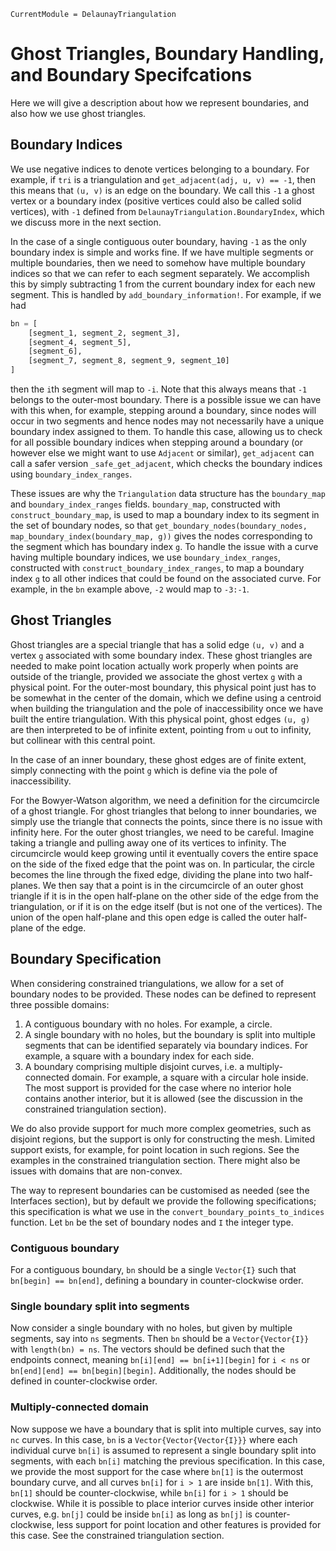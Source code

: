 ```@meta
CurrentModule = DelaunayTriangulation
```

# Ghost Triangles, Boundary Handling, and Boundary Specifcations

Here we will give a description about how we represent boundaries, and also how we use ghost triangles.

## Boundary Indices 

We use negative indices to denote vertices belonging to a boundary. For example, if `tri` is a triangulation and `get_adjacent(adj, u, v) == -1`, then this means that `(u, v)` is an edge on the boundary. We call this `-1` a ghost vertex or a boundary index (positive vertices could also be called solid vertices), with `-1` defined from `DelaunayTriangulation.BoundaryIndex`, which we discuss more in the next section.

In the case of a single contiguous outer boundary, having `-1` as the only boundary index is simple and works fine. If we have multiple segments or multiple boundaries, then we need to somehow have multiple boundary indices so that we can refer to each segment separately. We accomplish this by simply subtracting 1 from the current boundary index for each new segment. This is handled by `add_boundary_information!`. For example, if we had

```julia
bn = [
    [segment_1, segment_2, segment_3],
    [segment_4, segment_5],
    [segment_6],
    [segment_7, segment_8, segment_9, segment_10]
]
```

then the `i`th segment will map to `-i`. Note that this always means that `-1` belongs to the outer-most boundary. There is a possible issue we can have with this when, for example, stepping around a boundary, since nodes will occur in two segments and hence nodes may not necessarily have a unique boundary index assigned to them. To handle this case, allowing us to check for all possible boundary indices when stepping around a boundary (or however else we might want to use `Adjacent` or similar), `get_adjacent` can call a safer version `_safe_get_adjacent`, which checks the boundary indices using `boundary_index_ranges`.

These issues are why the `Triangulation` data structure has the `boundary_map` and `boundary_index_ranges` fields. `boundary_map`, constructed with `construct_boundary_map`, is used to map a boundary index to its segment in the set of boundary nodes, so that `get_boundary_nodes(boundary_nodes, map_boundary_index(boundary_map, g))` gives the nodes corresponding to the segment which has boundary index `g`. To handle the issue with a curve having multiple boundary indices, we use `boundary_index_ranges`, constructed with `construct_boundary_index_ranges`, to map a boundary index `g` to all other indices that could be found on the associated curve. For example, in the `bn` example above, `-2` would map to `-3:-1`.

## Ghost Triangles 

Ghost triangles are a special triangle that has a solid edge `(u, v)` and a vertex `g` associated with some boundary index. These ghost triangles are needed to make point location actually work properly when points are outside of the triangle, provided we associate the ghost vertex `g` with a physical point. For the outer-most boundary, this physical point just has to be somewhat in the center of the domain, which we define using a centroid when building the triangulation and the pole of inaccessibility once we have built the entire triangulation. With this physical point, ghost edges `(u, g)` are then interpreted to be of infinite extent, pointing from `u` out to infinity, but collinear with this central point. 

In the case of an inner boundary, these ghost edges are of finite extent, simply connecting with the point `g` which is define via the pole of inaccessibility.

For the Bowyer-Watson algorithm, we need a definition for the circumcircle of a ghost triangle. For ghost triangles that belong to inner boundaries, we simply use the triangle that connects the points, since there is no issue with infinity here. For the outer ghost triangles, we need to be careful. Imagine taking a triangle and pulling away one of its vertices to infinity. The circumcircle would keep growing until it eventually covers the entire space on the side of the fixed edge that the point was on. In particular, the circle becomes the line through the fixed edge, dividing the plane into two half-planes. We then say that a point is in the circumcircle of an outer ghost triangle if it is in the open half-plane on the other side of the edge from the triangulation, or if it is on the edge itself (but is not one of the vertices). The union of the open half-plane and this open edge is called the outer half-plane of the edge.

## Boundary Specification 

When considering constrained triangulations, we allow for a set of boundary nodes to be provided. These nodes can be defined to represent three possible domains:

1. A contiguous boundary with no holes. For example, a circle.
2. A single boundary with no holes, but the boundary is split into multiple segments that can be identified separately via boundary indices. For example, a square with a boundary index for each side.
3. A boundary comprising multiple disjoint curves, i.e. a multiply-connected domain. For example, a square with a circular hole inside. The most support is provided for the case where no interior hole contains another interior, but it is allowed (see the discussion in the constrained triangulation section).

We do also provide support for much more complex geometries, such as disjoint regions, but the support is only for constructing the mesh. Limited support exists, for example, for point location in such regions. See the examples in the constrained triangulation section. There might also be issues with domains that are non-convex.

The way to represent boundaries can be customised as needed (see the Interfaces section), but by default we provide the following specifications; this specification is what we use in the `convert_boundary_points_to_indices` function. Let `bn` be the set of boundary nodes and `I` the integer type.

### Contiguous boundary 

For a contiguous boundary, `bn` should be a single `Vector{I}` such that `bn[begin] == bn[end]`, defining a boundary in counter-clockwise order. 

### Single boundary split into segments 

Now consider a single boundary with no holes, but given by multiple segments, say into `ns` segments. Then `bn` should be a `Vector{Vector{I}}` with `length(bn) = ns`. The vectors should be defined such that the endpoints connect, meaning `bn[i][end] == bn[i+1][begin]` for `i < ns` or `bn[end][end] == bn[begin][begin]`. Additionally, the nodes should be defined in counter-clockwise order. 

### Multiply-connected domain 

Now suppose we have a boundary that is split into multiple curves, say into `nc` curves. In this case, `bn` is a `Vector{Vector{Vector{I}}}` where each individual curve `bn[i]` is assumed to represent a single boundary split into segments, with each `bn[i]` matching the previous specification. In this case, we provide the most support for the case where `bn[1]` is the outermost boundary curve, and all curves `bn[i]` for `i > 1` are inside `bn[1]`. With this, `bn[1]` should be counter-clockwise, while `bn[i]` for `i > 1` should be clockwise. While it is possible to place interior curves inside other interior curves, e.g. `bn[j]` could be inside `bn[i]` as long as `bn[j]` is counter-clockwise, less support for point location and other features is provided for this case. See the constrained triangulation section.